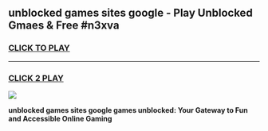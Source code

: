 
## unblocked games sites google - Play Unblocked Gmaes & Free #n3xva
<h3>
<a href="https://premium.freeplayer.one?title=unblocked_games_sites_google&ref=03M">CLICK TO PLAY</a></h3>
<hr>

<h3>
<a href="https://premium.freeplayer.one?title=unblocked_games_sites_google&ref=03M">CLICK 2 PLAY</a>
  
</h3>

<a href="https://premium.freeplayer.one?title=unblocked_games_sites_google&ref=03M"><img src="https://clearcache.store/games.png"></a>


**unblocked games sites google games unblocked: Your Gateway to Fun and Accessible Online Gaming**
